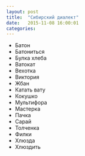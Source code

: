 ```yaml
---
layout: post
title:  "Сибирский диалект"
date:   2015-11-08 16:00:01
categories:
---
```


- Батон
- Батониться
- Булка хлеба
- Ватокат
- Вехотка
- Виктория
- Жбан
- Катать вату
- Кокушко
- Мультифора
- Мастерка
- Пачка
- Сарай
- Толченка
- Филки
- Хлюзда
- Хлюздить
